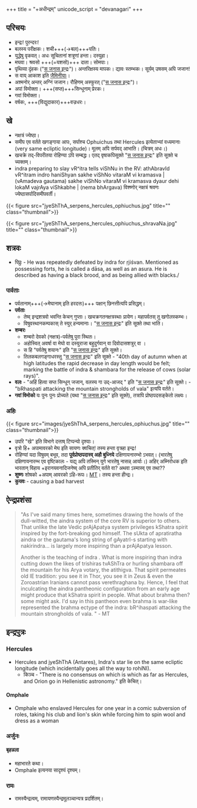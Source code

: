 +++
title = "+अधीन्द्रम्"
unicode_script = "devanagari"
+++
## परिचयः
- इन्द्रः! पुरन्दरः!
- बलस्य परीक्षकः। शची+++(→बल)+++पतिः। 
- युद्धेषु वृकवत्। अधः सूचितानां शत्रूणां हन्ता। दस्युहा।
- मघवा। श्रवसो +++(=यशसो)+++ दाता। सोमपाः।
- पृथिव्या दृंहकः ("[स जनास इन्द्रः](../../../vedAH/Rk/shAkalam/saMhitA/02/012_sa_janAsa_indraH/)")। अन्तरिक्षस्य मापकः। द्यावः स्तम्भकः। सूर्यम् उषसम् अपि जजान!
- स वाय् आकाश इति [जैमिनीयाः](/vedAH/sAma/jaiminIyam/brAhmaNam/jaiminiya-upaniShad-brAhmaNam/01/10/)।
- अश्मनोर् अन्तर् अग्निं जजान। रौहिणम् अस्फुरत् ("[स जनास इन्द्रः](../../../vedAH/Rk/shAkalam/saMhitA/02/012_sa_janAsa_indraH/)")।
- अपां विमोक्ता। +++(सप्त)+++सिन्धूनाम् प्रेरकः।
- गवां विमोक्ता।
- वर्षकः, +++(विद्युदाकार)+++वज्रधरः।

## खे
- नक्षत्रं ज्येष्ठा। 
- समीप एव वर्तते खगङ्गाया आपः, सर्पाश्च Ophuichus तथा Hercules इत्येताभ्यां वध्यमानाः (very same ecliptic longitude)। मूलम् अपि सर्पवद् आभाति। (चित्रम् अधः।) 
- खचक्रे तद्-विपरीतया रोहिण्या ऽपि सम्बद्धः। एतद् वृषाकपिसूक्ते "[स जनास इन्द्रः](../../../vedAH/Rk/shAkalam/saMhitA/02/012_sa_janAsa_indraH/)" इति सूक्ते च च्यक्तम्।
- indra preparing to slay vR^itra tells viShNu in the RV: athAbravId vR^itram indro haniShyan sakhe viShNo vitaraM vi kramasva | (vAmadeva gautama) sakhe viShNo vitaraM vi kramasva dyaur dehi lokaM vajrAya viShkabhe | (nema bhArgava) विश्ष्णोर् नक्षत्रं श्रवणः ज्येष्ठासर्पादिसमीपवर्ती। 

{{< figure src="jyeShThA_serpens_hercules_ophiuchus.jpg" title="" class="thumbnail">}}

{{< figure src="jyeShThA_serpens_hercules_ophiuchus_shravaNa.jpg" title="" class="thumbnail">}}



## शत्रवः
- पिप्रुः - He was repeatedly defeated by indra for ṛjiśvan. Mentioned as possessing forts, he is called a dāsa, as well as an asura. He is described as having a black brood, and as being allied with blacks./

### पार्वताः
- पर्वतानाम्+++(→मेघानाम् इति हरदत्तः)+++ पक्षान् छिनत्तीत्यपि प्रसिद्धम्।
- **पर्वताः** 
  - तेष्व् इन्द्रशत्रवो भवन्ति केचन् गुप्ताः। खचक्रगतनक्षत्रस्थाः प्रायेण। महापर्वतस् तु खगोलस्कम्भः।
  - विषुवस्थानकम्पकास् ते स्युर् हन्यमानाः। "[स जनास इन्द्रः](../../../vedAH/Rk/shAkalam/saMhitA/02/012_sa_janAsa_indraH/)" इति सूक्ते तथा भाति। 
- **शम्बरः** 
  - शम्बरो देवको (नक्षत्र)-पर्वतेषु पुरा स्थितः। 
  - अहोस्वित् अवर्षा वा मेघो वा दस्युराजा बहुदुर्गवान् वा दिवोदासशत्रुर् वा । 
  - स हि "पर्वतेषु शयानः" इति "[स जनास इन्द्रः](../../../vedAH/Rk/shAkalam/saMhitA/02/012_sa_janAsa_indraH/)" इति सूक्ते।
  - तिलकबलगङ्गाधरस्तु "[स जनास इन्द्रः](../../../vedAH/Rk/shAkalam/saMhitA/02/012_sa_janAsa_indraH/)" इति सूक्ते - "40th day of autumn when at high latitudes the rapid decrease in day length would be felt; marking the battle of indra & shambara for the release of cows (solar rays)".
- **वलः** - "अहिं हित्वा सप्त सिन्धून् जजान्, वलस्य गा उद्-आजद् " इति "[स जनास इन्द्रः](../../../vedAH/Rk/shAkalam/saMhitA/02/012_sa_janAsa_indraH/)" इति सूक्ते। - "bRhaspati attacking the mountain strongholds of vala" इत्यपि वर्तते।
- **गवां विमोको** यः पुनः पुनः प्रोच्यते (यथा "[स जनास इन्द्रः](../../../vedAH/Rk/shAkalam/saMhitA/02/012_sa_janAsa_indraH/)" इति सूक्ते), तत्रापि प्रोष्ठपदसङ्केतो लक्ष्यः।


### अहिः
{{< figure src="images/jyeShThA_serpens_hercules_ophiuchus.jpg" title="" class="thumbnail">}}

- उपरि "खे" इति विभागे दत्ताष् टिप्पन्यो दृश्याः।
- वृत्रो हि+ अपामावरको मेघ इति सायणः क्वचित्! तस्य हन्ता वृत्रहा इन्द्रः!
- रोहिण्यां यदा विषुवम् बभूव, तदा **पूर्वप्रोष्ठपदास्व् अहौ बुध्निये** दक्षिणायनारम्भो ऽभवत्। (भारतेषु दक्षिणायनारम्भ एव वृष्टिकालः - यद्य् अपि तस्मिन् युगे भारतेषु नासन्न् आर्याः।) अहिर् अब्निरोधक इति भारतान् विहाय +इरानयवनादिजनेष्व् अपि प्रतीतिर् वर्तते वा? अथवा ऽस्मास्व् एव तथा??
- **शुष्णः** शोषको +अपाम् आवरको ऽहि-रूपः। [MT](https://manasataramgini.wordpress.com/2015/12/28/matters-of-religion-1/)। तस्य हन्ता हीन्द्रः। 
- **कुयवः** - causing a bad harvest


## ऐन्द्रप्रशंसा
> "As I've said many times here, sometimes drawing the howls of the dull-witted, the aindra system of the core RV is superior to others. That unlike the late Vedic prAjApatya system privileges kShatra spirit inspired by the fort-breaking god himself. The sUkta of apratiratha aindra or the gautama's long string of gAyatrI-s starting with nakirindra… is largely more inspiring than a prAjApatya lesson.
>
> Another is the teaching of indra . What is more inspiring than indra cutting down the likes of trishiras tvAShTra or hurling shambara off the mountain for his Arya votary, the atithigva. That spirit permeates old IE tradition: you see it in Thor, you see it in Zeus & even the Zoroastrian Iranians cannot pass verethraghana by. Hence, I feel that inculcating the aindra pantheonic configuration from an early age might produce that kShatra spirit in people. What about brahma then?  some might ask. I'd say in this pantheon even brahma is war-like represented the brahma ectype of the indra: bR^ihaspati attacking the mountain strongholds of vala. " - MT

## इन्द्रपुत्रः
### Hercules
- Hercules and jyeShThA (Antares), Indra's star lie on the same ecliptic longitude (which incidentally goes all the way to rohiNI). 
  - किञ्च - "There is no consensus on which is which as far as Hercules, and Orion go in Hellenistic astronomy." इति केचित्।

#### Omphale
- Omphale who enslaved Hercules for one year in a comic subversion of roles, taking his club and lion's skin while forcing him to spin wool and dress as a woman

### अर्जुनः

#### बृहन्नला
- महाभारते कथा।
- Omphale इत्यनया सादृश्यं दृश्यम्।

### रामः
- रामस्यैन्द्रत्वम्, रामायणस्यैन्द्रमूलञ्चान्यत्र प्रदर्शितम्।